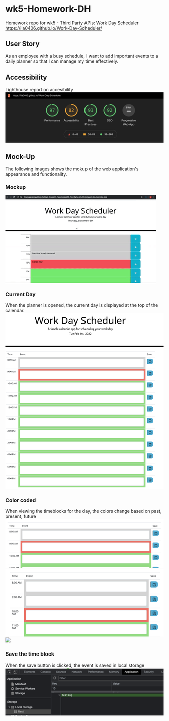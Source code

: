 # wk5-Homework-DH
Homework repo for wk5 - Third Party APIs: Work Day Scheduler
https://ila0406.github.io/Work-Day-Scheduler/

## User Story
As an employee with a busy schedule, I want to add important events to a daily planner so that I can manage my time effectively.

## Accessibility
Lighthouse report on accesibility
![Lighthouse](./assets/images/lighthouse.png)

## Mock-Up 
The following images shows the mokup of the web application's appearance and functionality. 

### Mockup
![mockup](./assets/images/05-third-party-apis-homework-demo.gif)

### Current Day
When the planner is opened, the current day is displayed at the top of the calendar.
![](./assets/images/currentDay.png)

### Color coded
When viewing the timeblocks for the day, the colors change based on past, present, future
![](./assets/images/9am.png)
![](./assets/images/10am.png)
![](./assets/images/11am.png)

### Save the time block
When the save button is clicked, the event is saved in local storage
![](./assets/images/save.png)
